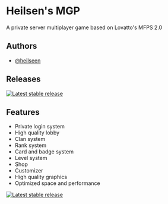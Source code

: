 
# Heilsen's MGP

A private server multiplayer game based on Lovatto's MFPS 2.0


## Authors

- [@heilseen](https://www.github.com/heilseen)


## Releases


[![Latest stable release](https://img.shields.io/badge/latest%20release-stable-blue
)](https://github.com/Heilseen/Heilsen-s-MGP/releases/tag/Releases)





## Features

- Private login system
- High quality lobby
- Clan system
- Rank system
- Card and badge system
- Level system
- Shop
- Customizer
- High quality graphics
- Optimized space and performance


[![Latest stable release](https://i.postimg.cc/VLbHykZR/Heilsen-s-MGP-removebg-preview.png
)](https://sites.google.com/view/heilsensmgp/home)



